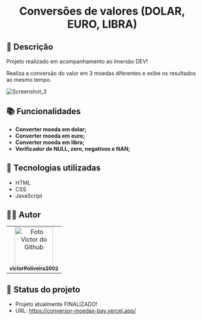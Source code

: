 <h1 align="center"> Conversões de valores (DOLAR, EURO, LIBRA)</h1>

## :memo: Descrição
Projeto realizado em acompanhamento ao Imersão DEV!

Realiza a conversão do valor em 3 moedas diferentes e exibe os resultados ao mesmo tempo.

![Screenshot_3](https://user-images.githubusercontent.com/72527282/190527706-f0b0ce6f-35b6-49e4-8854-013b2ac5bd0e.png)

## :books: Funcionalidades
* <b>Converter moeda em dolar;</b>
* <b>Converter moeda em euro;</b>
* <b>Converter moeda em libra;</b>
* <b>Verificador de NULL, zero, negativos e NAN;</b>

## :wrench: Tecnologias utilizadas
* HTML
* CSS
* JavaScript  


## :technologist: Autor
<table>
  <tr>
    <td align="center">
      <a href="https://github.com/victorPoliveira2002">
        <img src="https://avatars.githubusercontent.com/u/72527282?s=400&u=5badd123270b78a82d5a70a8ff70bb45a5bd0d5b&v=4" width="100px;" alt="Foto Victor do Github"/><br>
        <sub>
          <b>victorPoliveira2002</b>
        </sub>
      </a>
    </td>
  </tr>
</table>

## :dart: Status do projeto
 * Projeto atualmente FINALIZADO!
 * URL: https://conversor-moedas-bay.vercel.app/
